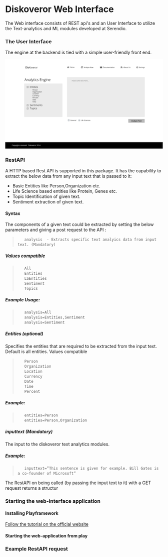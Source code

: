# Diskoveror Web Interface

The Web interface consists of REST api's and an User Interface to utilize the Text-analytics and ML modules developed at Serendio.

### The User Interface

The engine at the backend is tied with a simple user-friendly front end.

![Diskoveror Web Interface](/Analyze.jpg "Web Interface")


### RestAPI

A HTTP based Rest API is supported in this package. It has the capability to extract the below data from any input text that is passed to it:

 * Basic Entities like Person,Organization etc.
 * Life Science based entities like Protein, Genes etc.
 * Topic Identification of given text.
 * Sentiment extraction of given text.

#### Syntax

The components of a given text could be extracted by setting the below parameters and giving a post request to the 
API :

>        analysis  - Extracts specific text analyics data from input text. (Mandatory)

##### Values compatible

>        All                   
>        Entities        
>        LSEntities 
>        Sentiment
>        Topics

##### Example Usage:

>        analysis=All
>        analysis=Entities,Sentiment
>        analysis=Sentiment

##### Entities (optional)

Specifies the entities that are required to be extracted from the input text. Default is all entities.
Values compatible

>        Person
>        Organization
>        Location
>        Currency
>        Date
>        Time
>        Percent

##### Example:

>        entities=Person
>        entities=Person,Organization

##### inputtext (Mandatory)

The input to the diskoveror text analytics modules.

##### Example:

>        inputtext=”This sentence is given for example. Bill Gates is a co-founder of Microsoft”
The RestAPI on being called (by passing the input text to it) with a GET request returns a structur


### Starting the web-interface application
#### Installing Playframework
[Follow the tutorial on the official website](https://www.playframework.com/documentation/2.4.x/Installing)
#### Starting the web-application from play

### Example RestAPI request



